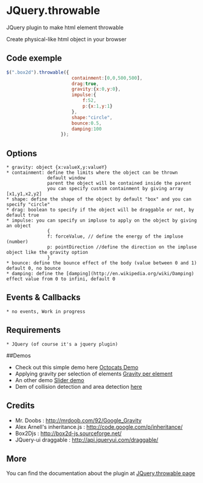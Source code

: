 JQuery.throwable
================

JQuery plugin to make html element throwable <br>

Create physical-like html object in your browser
## Code exemple
```javascript
$(".box2d").throwable({
                        containment:[0,0,500,500],
                        drag:true,
                        gravity:{x:0,y:0},
                        impulse:{
                            f:52,
                            p:{x:1,y:1}
                        },
                        shape:"circle",
                        bounce:0.5,
                        damping:100
                    });
```
## Options 
    * gravity: object {x:valueX,y:valueY} 
    * containment: define the limits where the object can be thrown 
                   default window 
                   parent the object will be contained inside the parent
                   you can specify custom containment by giving array [x1,y1,x2,y2]
    * shape: define the shape of the object by default "box" and you can specify "circle"
    * drag: boolean to specify if the object will be draggable or not, by default true
    * impulse: you can specify un impluse to apply on the object by giving an object 
                   {
                   f: forceValue, // define the energy of the impluse (number)
                   p: pointDirection //define the direction on the impluse object like the gravity option
                   }
    * bounce: define the bounce effect of the body (value between 0 and 1) default 0, no bounce
    * damping: define the [damping](http://en.wikipedia.org/wiki/Damping) effect value from 0 to infini, default 0 
    
## Events & Callbacks
    * no events, Work in progress

## Requirements
    * JQuery (of course it's a jquery plugin)


##Demos
* Check out this simple demo here [Octocats Demo](http://benahm.github.com/jquery.throwable/octocats.html)<br>
* Applying gravity per selection of elements [Gravity per element](http://benahm.github.com/jquery.throwable/gravityperelement.html)
* An other demo [Slider demo](http://benahm.github.com/jquery.throwable/slider.html)<br>
* Dem of collision detection and area detection [here](http://benahm.github.com/jquery.throwable/demoevents.html)

## Credits
* Mr. Doobs : http://mrdoob.com/92/Google_Gravity
* Alex Arnell's inheritance.js : http://code.google.com/p/inheritance/
* Box2Djs : http://box2d-js.sourceforge.net/
* JQuery-ui draggable : http://api.jqueryui.com/draggable/

## More
You can find the documentation about the plugin at [JQuery.throwable page](http://benahm.github.com/jquery.throwable/)
